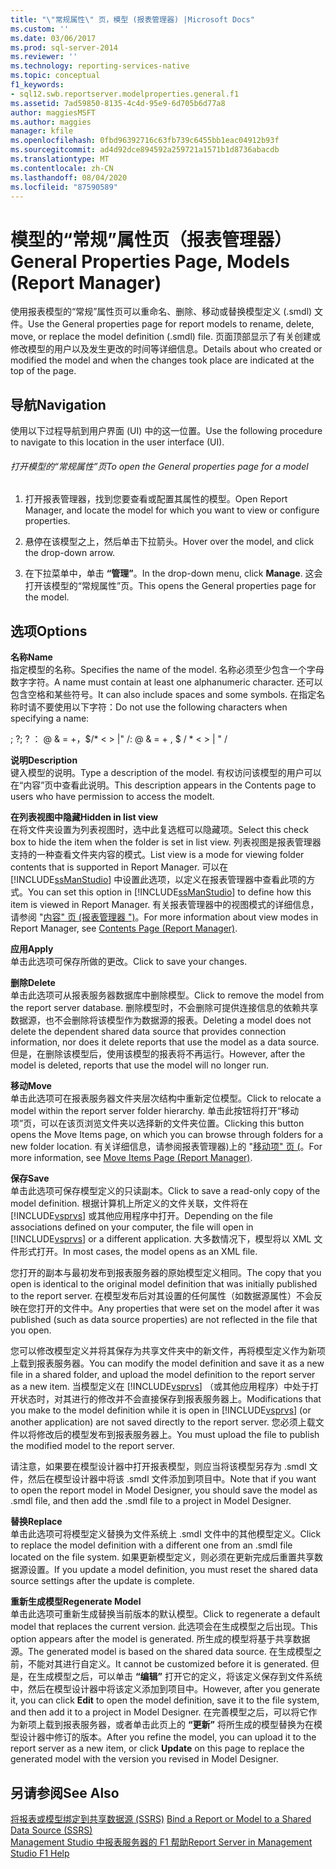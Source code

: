 ```yaml
---
title: "\"常规属性\" 页，模型 (报表管理器) |Microsoft Docs"
ms.custom: ''
ms.date: 03/06/2017
ms.prod: sql-server-2014
ms.reviewer: ''
ms.technology: reporting-services-native
ms.topic: conceptual
f1_keywords:
- sql12.swb.reportserver.modelproperties.general.f1
ms.assetid: 7ad59850-8135-4c4d-95e9-6d705b6d77a8
author: maggiesMSFT
ms.author: maggies
manager: kfile
ms.openlocfilehash: 0fbd96392716c63fb739c6455bb1eac04912b93f
ms.sourcegitcommit: ad4d92dce894592a259721a1571b1d8736abacdb
ms.translationtype: MT
ms.contentlocale: zh-CN
ms.lasthandoff: 08/04/2020
ms.locfileid: "87590589"
---
```

# <a name="general-properties-page-models-report-manager"></a><span data-ttu-id="7a6f5-102">模型的“常规”属性页（报表管理器）</span><span class="sxs-lookup"><span data-stu-id="7a6f5-102">General Properties Page, Models (Report Manager)</span></span>
  <span data-ttu-id="7a6f5-103">使用报表模型的“常规”属性页可以重命名、删除、移动或替换模型定义 (.smdl) 文件。</span><span class="sxs-lookup"><span data-stu-id="7a6f5-103">Use the General properties page for report models to rename, delete, move, or replace the model definition (.smdl) file.</span></span> <span data-ttu-id="7a6f5-104">页面顶部显示了有关创建或修改模型的用户以及发生更改的时间等详细信息。</span><span class="sxs-lookup"><span data-stu-id="7a6f5-104">Details about who created or modified the model and when the changes took place are indicated at the top of the page.</span></span>  
  
## <a name="navigation"></a><span data-ttu-id="7a6f5-105">导航</span><span class="sxs-lookup"><span data-stu-id="7a6f5-105">Navigation</span></span>  
 <span data-ttu-id="7a6f5-106">使用以下过程导航到用户界面 (UI) 中的这一位置。</span><span class="sxs-lookup"><span data-stu-id="7a6f5-106">Use the following procedure to navigate to this location in the user interface (UI).</span></span>  
  
###### <a name="to-open-the-general-properties-page-for-a-model"></a><span data-ttu-id="7a6f5-107">打开模型的“常规属性”页</span><span class="sxs-lookup"><span data-stu-id="7a6f5-107">To open the General properties page for a model</span></span>  
  
1.  <span data-ttu-id="7a6f5-108">打开报表管理器，找到您要查看或配置其属性的模型。</span><span class="sxs-lookup"><span data-stu-id="7a6f5-108">Open Report Manager, and locate the model for which you want to view or configure properties.</span></span>  
  
2.  <span data-ttu-id="7a6f5-109">悬停在该模型之上，然后单击下拉箭头。</span><span class="sxs-lookup"><span data-stu-id="7a6f5-109">Hover over the model, and click the drop-down arrow.</span></span>  
  
3.  <span data-ttu-id="7a6f5-110">在下拉菜单中，单击 **“管理”**。</span><span class="sxs-lookup"><span data-stu-id="7a6f5-110">In the drop-down menu, click **Manage**.</span></span> <span data-ttu-id="7a6f5-111">这会打开该模型的“常规属性”页。</span><span class="sxs-lookup"><span data-stu-id="7a6f5-111">This opens the General properties page for the model.</span></span>  
  
## <a name="options"></a><span data-ttu-id="7a6f5-112">选项</span><span class="sxs-lookup"><span data-stu-id="7a6f5-112">Options</span></span>  
 <span data-ttu-id="7a6f5-113">**名称**</span><span class="sxs-lookup"><span data-stu-id="7a6f5-113">**Name**</span></span>  
 <span data-ttu-id="7a6f5-114">指定模型的名称。</span><span class="sxs-lookup"><span data-stu-id="7a6f5-114">Specifies the name of the model.</span></span> <span data-ttu-id="7a6f5-115">名称必须至少包含一个字母数字字符。</span><span class="sxs-lookup"><span data-stu-id="7a6f5-115">A name must contain at least one alphanumeric character.</span></span> <span data-ttu-id="7a6f5-116">还可以包含空格和某些符号。</span><span class="sxs-lookup"><span data-stu-id="7a6f5-116">It can also include spaces and some symbols.</span></span> <span data-ttu-id="7a6f5-117">在指定名称时请不要使用以下字符：</span><span class="sxs-lookup"><span data-stu-id="7a6f5-117">Do not use the following characters when specifying a name:</span></span>  
  
 <span data-ttu-id="7a6f5-118">; ?</span><span class="sxs-lookup"><span data-stu-id="7a6f5-118">; ?</span></span> <span data-ttu-id="7a6f5-119">： \@ & = +，$/\* \< > |" /</span><span class="sxs-lookup"><span data-stu-id="7a6f5-119">: \@ & = + , $ / \* \< > | " /</span></span>  
  
 <span data-ttu-id="7a6f5-120">**说明**</span><span class="sxs-lookup"><span data-stu-id="7a6f5-120">**Description**</span></span>  
 <span data-ttu-id="7a6f5-121">键入模型的说明。</span><span class="sxs-lookup"><span data-stu-id="7a6f5-121">Type a description of the model.</span></span> <span data-ttu-id="7a6f5-122">有权访问该模型的用户可以在“内容”页中查看此说明。</span><span class="sxs-lookup"><span data-stu-id="7a6f5-122">This description appears in the Contents page to users who have permission to access the modelt.</span></span>  
  
 <span data-ttu-id="7a6f5-123">**在列表视图中隐藏**</span><span class="sxs-lookup"><span data-stu-id="7a6f5-123">**Hidden in list view**</span></span>  
 <span data-ttu-id="7a6f5-124">在将文件夹设置为列表视图时，选中此复选框可以隐藏项。</span><span class="sxs-lookup"><span data-stu-id="7a6f5-124">Select this check box to hide the item when the folder is set in list view.</span></span> <span data-ttu-id="7a6f5-125">列表视图是报表管理器支持的一种查看文件夹内容的模式。</span><span class="sxs-lookup"><span data-stu-id="7a6f5-125">List view is a mode for viewing folder contents that is supported in Report Manager.</span></span> <span data-ttu-id="7a6f5-126">可以在 [!INCLUDE[ssManStudio](../includes/ssmanstudio-md.md)] 中设置此选项，以定义在报表管理器中查看此项的方式。</span><span class="sxs-lookup"><span data-stu-id="7a6f5-126">You can set this option in [!INCLUDE[ssManStudio](../includes/ssmanstudio-md.md)] to define how this item is viewed in Report Manager.</span></span> <span data-ttu-id="7a6f5-127">有关报表管理器中的视图模式的详细信息，请参阅 "[内容" 页 &#40;报表管理器 "&#41;](../../2014/reporting-services/contents-page-report-manager.md)。</span><span class="sxs-lookup"><span data-stu-id="7a6f5-127">For more information about view modes in Report Manager, see [Contents Page &#40;Report Manager&#41;](../../2014/reporting-services/contents-page-report-manager.md).</span></span>  
  
 <span data-ttu-id="7a6f5-128">**应用**</span><span class="sxs-lookup"><span data-stu-id="7a6f5-128">**Apply**</span></span>  
 <span data-ttu-id="7a6f5-129">单击此选项可保存所做的更改。</span><span class="sxs-lookup"><span data-stu-id="7a6f5-129">Click to save your changes.</span></span>  
  
 <span data-ttu-id="7a6f5-130">**删除**</span><span class="sxs-lookup"><span data-stu-id="7a6f5-130">**Delete**</span></span>  
 <span data-ttu-id="7a6f5-131">单击此选项可从报表服务器数据库中删除模型。</span><span class="sxs-lookup"><span data-stu-id="7a6f5-131">Click to remove the model from the report server database.</span></span> <span data-ttu-id="7a6f5-132">删除模型时，不会删除可提供连接信息的依赖共享数据源，也不会删除将该模型作为数据源的报表。</span><span class="sxs-lookup"><span data-stu-id="7a6f5-132">Deleting a model does not delete the dependent shared data source that provides connection information, nor does it delete reports that use the model as a data source.</span></span> <span data-ttu-id="7a6f5-133">但是，在删除该模型后，使用该模型的报表将不再运行。</span><span class="sxs-lookup"><span data-stu-id="7a6f5-133">However, after the model is deleted, reports that use the model will no longer run.</span></span>  
  
 <span data-ttu-id="7a6f5-134">**移动**</span><span class="sxs-lookup"><span data-stu-id="7a6f5-134">**Move**</span></span>  
 <span data-ttu-id="7a6f5-135">单击此选项可在报表服务器文件夹层次结构中重新定位模型。</span><span class="sxs-lookup"><span data-stu-id="7a6f5-135">Click to relocate a model within the report server folder hierarchy.</span></span> <span data-ttu-id="7a6f5-136">单击此按钮将打开“移动项”页，可以在该页浏览文件夹以选择新的文件夹位置。</span><span class="sxs-lookup"><span data-stu-id="7a6f5-136">Clicking this button opens the Move Items page, on which you can browse through folders for a new folder location.</span></span> <span data-ttu-id="7a6f5-137">有关详细信息，请参阅报表管理器&#41;上的 "[移动项" 页 &#40;](../../2014/reporting-services/move-items-page-report-manager.md)。</span><span class="sxs-lookup"><span data-stu-id="7a6f5-137">For more information, see [Move Items Page &#40;Report Manager&#41;](../../2014/reporting-services/move-items-page-report-manager.md).</span></span>  
  
 <span data-ttu-id="7a6f5-138">**保存**</span><span class="sxs-lookup"><span data-stu-id="7a6f5-138">**Save**</span></span>  
 <span data-ttu-id="7a6f5-139">单击此选项可保存模型定义的只读副本。</span><span class="sxs-lookup"><span data-stu-id="7a6f5-139">Click to save a read-only copy of the model definition.</span></span> <span data-ttu-id="7a6f5-140">根据计算机上所定义的文件关联，文件将在 [!INCLUDE[vsprvs](../includes/vsprvs-md.md)] 或其他应用程序中打开。</span><span class="sxs-lookup"><span data-stu-id="7a6f5-140">Depending on the file associations defined on your computer, the file will open in [!INCLUDE[vsprvs](../includes/vsprvs-md.md)] or a different application.</span></span> <span data-ttu-id="7a6f5-141">大多数情况下，模型将以 XML 文件形式打开。</span><span class="sxs-lookup"><span data-stu-id="7a6f5-141">In most cases, the model opens as an XML file.</span></span>  
  
 <span data-ttu-id="7a6f5-142">您打开的副本与最初发布到报表服务器的原始模型定义相同。</span><span class="sxs-lookup"><span data-stu-id="7a6f5-142">The copy that you open is identical to the original model definition that was initially published to the report server.</span></span> <span data-ttu-id="7a6f5-143">在模型发布后对其设置的任何属性（如数据源属性）不会反映在您打开的文件中。</span><span class="sxs-lookup"><span data-stu-id="7a6f5-143">Any properties that were set on the model after it was published (such as data source properties) are not reflected in the file that you open.</span></span>  
  
 <span data-ttu-id="7a6f5-144">您可以修改模型定义并将其保存为共享文件夹中的新文件，再将模型定义作为新项上载到报表服务器。</span><span class="sxs-lookup"><span data-stu-id="7a6f5-144">You can modify the model definition and save it as a new file in a shared folder, and upload the model definition to the report server as a new item.</span></span> <span data-ttu-id="7a6f5-145">当模型定义在 [!INCLUDE[vsprvs](../includes/vsprvs-md.md)] （或其他应用程序）中处于打开状态时，对其进行的修改并不会直接保存到报表服务器上。</span><span class="sxs-lookup"><span data-stu-id="7a6f5-145">Modifications that you make to the model definition while it is open in [!INCLUDE[vsprvs](../includes/vsprvs-md.md)] (or another application) are not saved directly to the report server.</span></span> <span data-ttu-id="7a6f5-146">您必须上载文件以将修改后的模型发布到报表服务器上。</span><span class="sxs-lookup"><span data-stu-id="7a6f5-146">You must upload the file to publish the modified model to the report server.</span></span>  
  
 <span data-ttu-id="7a6f5-147">请注意，如果要在模型设计器中打开报表模型，则应当将该模型另存为 .smdl 文件，然后在模型设计器中将该 .smdl 文件添加到项目中。</span><span class="sxs-lookup"><span data-stu-id="7a6f5-147">Note that if you want to open the report model in Model Designer, you should save the model as .smdl file, and then add the .smdl file to a project in Model Designer.</span></span>  
  
 <span data-ttu-id="7a6f5-148">**替换**</span><span class="sxs-lookup"><span data-stu-id="7a6f5-148">**Replace**</span></span>  
 <span data-ttu-id="7a6f5-149">单击此选项可将模型定义替换为文件系统上 .smdl 文件中的其他模型定义。</span><span class="sxs-lookup"><span data-stu-id="7a6f5-149">Click to replace the model definition with a different one from an .smdl file located on the file system.</span></span> <span data-ttu-id="7a6f5-150">如果更新模型定义，则必须在更新完成后重置共享数据源设置。</span><span class="sxs-lookup"><span data-stu-id="7a6f5-150">If you update a model definition, you must reset the shared data source settings after the update is complete.</span></span>  
  
 <span data-ttu-id="7a6f5-151">**重新生成模型**</span><span class="sxs-lookup"><span data-stu-id="7a6f5-151">**Regenerate Model**</span></span>  
 <span data-ttu-id="7a6f5-152">单击此选项可重新生成替换当前版本的默认模型。</span><span class="sxs-lookup"><span data-stu-id="7a6f5-152">Click to regenerate a default model that replaces the current version.</span></span> <span data-ttu-id="7a6f5-153">此选项会在生成模型之后出现。</span><span class="sxs-lookup"><span data-stu-id="7a6f5-153">This option appears after the model is generated.</span></span> <span data-ttu-id="7a6f5-154">所生成的模型将基于共享数据源。</span><span class="sxs-lookup"><span data-stu-id="7a6f5-154">The generated model is based on the shared data source.</span></span> <span data-ttu-id="7a6f5-155">在生成模型之前，不能对其进行自定义。</span><span class="sxs-lookup"><span data-stu-id="7a6f5-155">It cannot be customized before it is generated.</span></span> <span data-ttu-id="7a6f5-156">但是，在生成模型之后，可以单击 **“编辑”** 打开它的定义，将该定义保存到文件系统中，然后在模型设计器中将该定义添加到项目中。</span><span class="sxs-lookup"><span data-stu-id="7a6f5-156">However, after you generate it, you can click **Edit** to open the model definition, save it to the file system, and then add it to a project in Model Designer.</span></span> <span data-ttu-id="7a6f5-157">在完善模型之后，可以将它作为新项上载到报表服务器，或者单击此页上的 **“更新”** 将所生成的模型替换为在模型设计器中修订的版本。</span><span class="sxs-lookup"><span data-stu-id="7a6f5-157">After you refine the model, you can upload it to the report server as a new item, or click **Update** on this page to replace the generated model with the version you revised in Model Designer.</span></span>  
  
## <a name="see-also"></a><span data-ttu-id="7a6f5-158">另请参阅</span><span class="sxs-lookup"><span data-stu-id="7a6f5-158">See Also</span></span>  
 <span data-ttu-id="7a6f5-159">[将报表或模型绑定到共享数据源 &#40;SSRS&#41;](report-data/bind-a-report-or-model-to-a-shared-data-source-ssrs.md) </span><span class="sxs-lookup"><span data-stu-id="7a6f5-159">[Bind a Report or Model to a Shared Data Source &#40;SSRS&#41;](report-data/bind-a-report-or-model-to-a-shared-data-source-ssrs.md) </span></span>  
 [<span data-ttu-id="7a6f5-160">Management Studio 中报表服务器的 F1 帮助</span><span class="sxs-lookup"><span data-stu-id="7a6f5-160">Report Server in Management Studio F1 Help</span></span>](tools/report-server-in-management-studio-f1-help.md)  
  
  
